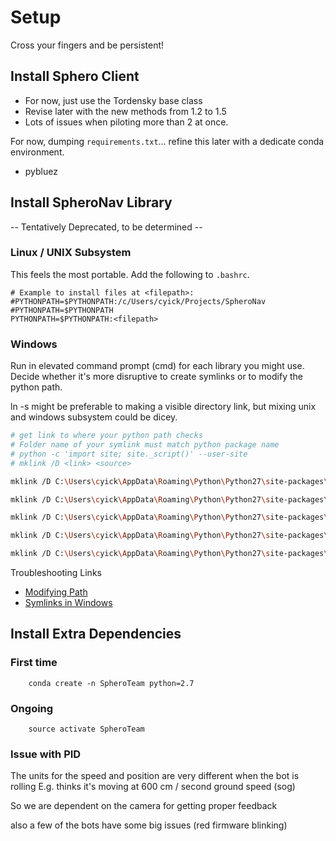 

# Setup

Cross your fingers and be persistent!


## Install Sphero Client

- For now, just use the Tordensky base class
- Revise later with the new methods from 1.2 to 1.5
- Lots of issues when piloting more than 2 at once.

For now, dumping `requirements.txt`... refine this later with a dedicate conda environment.
- pybluez

## Install SpheroNav Library

-- Tentatively Deprecated, to be determined --

### Linux / UNIX Subsystem

This feels the most portable. Add the following to `.bashrc`.

```
# Example to install files at <filepath>:
#PYTHONPATH=$PYTHONPATH:/c/Users/cyick/Projects/SpheroNav
#PYTHONPATH=$PYTHONPATH
PYTHONPATH=$PYTHONPATH:<filepath>
```

### Windows

Run in elevated command prompt (cmd) for each library you might use. Decide whether
it's more disruptive to create symlinks or to modify the python path.

ln -s might be preferable to making a visible directory link, but mixing unix and windows subsystem could be dicey.
```bash
# get link to where your python path checks
# Folder name of your symlink must match python package name
# python -c 'import site; site._script()' --user-site
# mklink /D <link> <source>

mklink /D C:\Users\cyick\AppData\Roaming\Python\Python27\site-packages\SpheroController  C:\Users\cyick\Projects\SpheroNav\SpheroController 

mklink /D C:\Users\cyick\AppData\Roaming\Python\Python27\site-packages\sphero C:\Users\cyick\Projects\SpheroNav\sphero

mklink /D C:\Users\cyick\AppData\Roaming\Python\Python27\site-packages\util C:\Users\cyick\Projects\SpheroNav\util

mklink /D C:\Users\cyick\AppData\Roaming\Python\Python27\site-packages\tracker C:\Users\cyick\Projects\SpheroNav\tracker

mklink /D C:\Users\cyick\AppData\Roaming\Python\Python27\site-packages\ps3 C:\Users\cyick\Projects\SpheroNav\ps3


```

Troubleshooting Links
- [Modifying Path](http://stackoverflow.com/questions/3402168/permanently-add-a-directory-to-pythonpath)
- [Symlinks in Windows](https://www.howtogeek.com/howto/16226/complete-guide-to-symbolic-links-symlinks-on-windows-or-linux/)


## Install Extra Dependencies

### First time
```
    conda create -n SpheroTeam python=2.7
```

### Ongoing
```
    source activate SpheroTeam
```

### Issue with PID

The units for the speed and position are very different when the bot is rolling
E.g. thinks it's moving at 600 cm / second ground speed (sog)

So we are dependent on the camera for getting proper feedback

also a few of the bots have some big issues (red firmware blinking)

